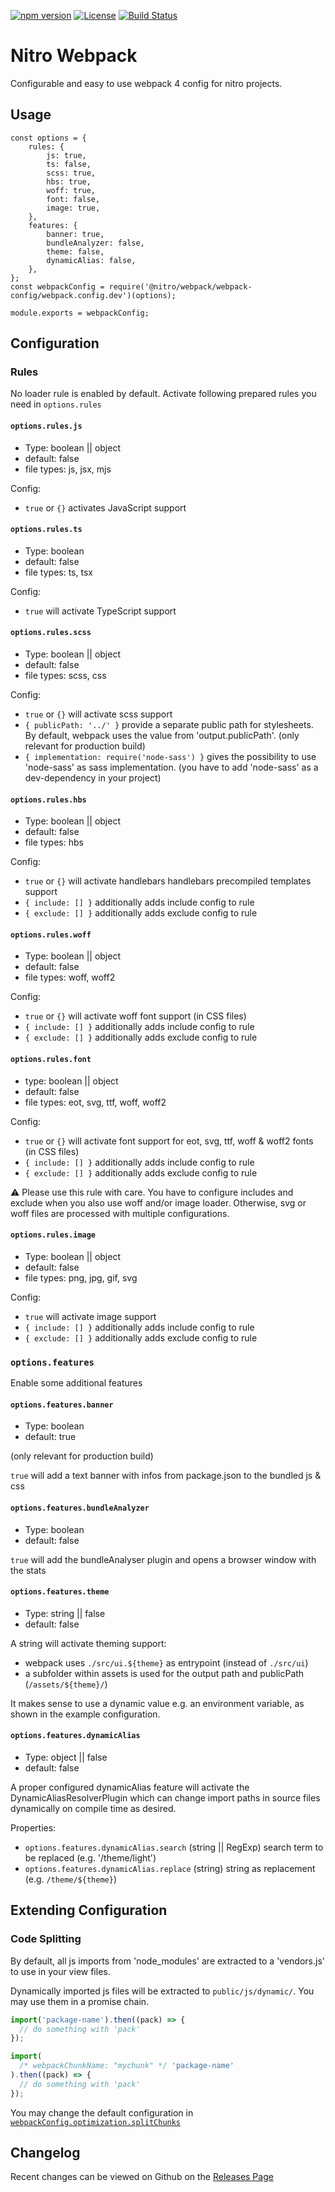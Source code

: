[![npm version](https://badge.fury.io/js/%40nitro%2Fwebpack.svg)](https://badge.fury.io/js/%40nitro%2Fwebpack)
[![License](https://img.shields.io/badge/license-MIT-green.svg)](http://opensource.org/licenses/MIT)
[![Build Status](https://github.com/merkle-open/generator-nitro/workflows/ci/badge.svg?branch=master)](https://github.com/merkle-open/generator-nitro/actions)

# Nitro Webpack

Configurable and easy to use webpack 4 config for nitro projects.

## Usage

```
const options = {
    rules: {
        js: true,
        ts: false,
        scss: true,
        hbs: true,
        woff: true,
        font: false,
        image: true,
    },
    features: {
        banner: true,
        bundleAnalyzer: false,
        theme: false,
        dynamicAlias: false,
    },
};
const webpackConfig = require('@nitro/webpack/webpack-config/webpack.config.dev')(options);

module.exports = webpackConfig;
```

## Configuration

### Rules

No loader rule is enabled by default. Activate following prepared rules you need in `options.rules`

#### `options.rules.js`

- Type: boolean || object
- default: false
- file types: js, jsx, mjs

Config:

- `true` or `{}` activates JavaScript support

#### `options.rules.ts`

- Type: boolean
- default: false
- file types: ts, tsx

Config:

- `true` will activate TypeScript support

#### `options.rules.scss`

- Type: boolean || object
- default: false
- file types: scss, css

Config:

- `true` or `{}` will activate scss support
- `{ publicPath: '../' }` provide a separate public path for stylesheets. By default, webpack uses the value from 'output.publicPath'. (only relevant for production build)
- `{ implementation: require('node-sass') }` gives the possibility to use 'node-sass' as sass implementation. (you have to add 'node-sass' as a dev-dependency in your project)

#### `options.rules.hbs`

- Type: boolean || object
- default: false
- file types: hbs

Config:

- `true` or `{}` will activate handlebars handlebars precompiled templates support
- `{ include: [] }` additionally adds include config to rule
- `{ exclude: [] }` additionally adds exclude config to rule

#### `options.rules.woff`

- Type: boolean || object
- default: false
- file types: woff, woff2

Config:

- `true` or `{}` will activate woff font support (in CSS files)
- `{ include: [] }` additionally adds include config to rule
- `{ exclude: [] }` additionally adds exclude config to rule

#### `options.rules.font`

- type: boolean || object
- default: false
- file types: eot, svg, ttf, woff, woff2

Config:

- `true` or `{}` will activate font support for eot, svg, ttf, woff & woff2 fonts (in CSS files)
- `{ include: [] }` additionally adds include config to rule
- `{ exclude: [] }` additionally adds exclude config to rule

⚠ Please use this rule with care. You have to configure includes and exclude when you also use woff and/or image loader.
Otherwise, svg or woff files are processed with multiple configurations.

#### `options.rules.image`

- Type: boolean || object
- default: false
- file types: png, jpg, gif, svg

Config:

- `true` will activate image support
- `{ include: [] }` additionally adds include config to rule
- `{ exclude: [] }` additionally adds exclude config to rule

### `options.features`

Enable some additional features

#### `options.features.banner`

- Type: boolean
- default: true

(only relevant for production build)

`true` will add a text banner with infos from package.json to the bundled js & css

#### `options.features.bundleAnalyzer`

- Type: boolean
- default: false

`true` will add the bundleAnalyser plugin and opens a browser window with the stats

#### `options.features.theme`

- Type: string || false
- default: false

A string will activate theming support:

- webpack uses `./src/ui.${theme}` as entrypoint (instead of `./src/ui`)
- a subfolder within assets is used for the output path and publicPath (`/assets/${theme}/`)

It makes sense to use a dynamic value e.g. an environment variable, as shown in the example configuration.

#### `options.features.dynamicAlias`

- Type: object || false
- default: false

A proper configured dynamicAlias feature will activate the DynamicAliasResolverPlugin
which can change import paths in source files dynamically on compile time as desired.

Properties:

- `options.features.dynamicAlias.search` (string || RegExp)
  search term to be replaced (e.g. '/theme/light')
- `options.features.dynamicAlias.replace` (string)
  string as replacement (e.g. `/theme/${theme}`)

## Extending Configuration

### Code Splitting

By default, all js imports from 'node_modules' are extracted to a 'vendors.js' to use in your view files.

Dynamically imported js files will be extracted to `public/js/dynamic/`.
You may use them in a promise chain.

```js
import('package-name').then((pack) => {
  // do something with 'pack'
});

import(
  /* webpackChunkName: "mychunk" */ 'package-name'
).then((pack) => {
  // do something with 'pack'
});
```

You may change the default configuration in [`webpackConfig.optimization.splitChunks`](https://webpack.js.org/configuration/optimization/#optimization-splitchunks)

## Changelog

Recent changes can be viewed on Github on the [Releases Page](https://github.com/merkle-open/generator-nitro/releases)
